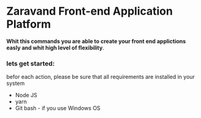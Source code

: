 # Zaravand Front-end Application Platform
**Whit this commands you are able to create your front end applictions easly and whit high level of flexibility**.

### lets get started:
befor each action, please be sure that all requirements are installed in your system

* Node JS
* yarn
* Git bash - if you use Windows OS


